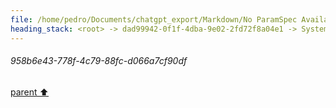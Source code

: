```yaml
---
file: /home/pedro/Documents/chatgpt_export/Markdown/No ParamSpec Available.md
heading_stack: <root> -> dad99942-0f1f-4dba-9e02-2fd72f8a04e1 -> System -> 958b6e43-778f-4c79-88fc-d066a7cf90df
---
```

###### 958b6e43-778f-4c79-88fc-d066a7cf90df
[parent ⬆️](#dad99942-0f1f-4dba-9e02-2fd72f8a04e1)
